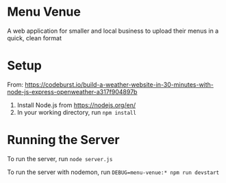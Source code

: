 # Menu Venue
A web application for smaller and local business to upload their menus in a quick, clean format

# Setup
From: https://codeburst.io/build-a-weather-website-in-30-minutes-with-node-js-express-openweather-a317f904897b
1. Install Node.js from https://nodejs.org/en/
2. In your working directory, run `npm install`

# Running the Server
To run the server, run `node server.js`

To run the server with nodemon, run `DEBUG=menu-venue:* npm run devstart`
